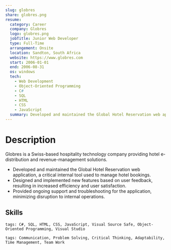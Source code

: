 ```yaml
---
slug: globres
share: globres.png
resume:
  category: Career
  company: Globres
  logo: globres.png
  jobTitle: Junior Web Developer
  type: Full-Time
  arrangement: Onsite
  location: Sandton, South Africa
  website: https://www.globres.com
  start: 2006-01-01
  end: 2006-08-31
  os: windows
  tech:
    - Web Development
    - Object-Oriented Programming
    - C#
    - SQL
    - HTML
    - CSS
    - JavaScript
  summary: Developed and maintained the Global Hotel Reservation web application, a core tool for managing hotel bookings, while designing and implementing new features driven by user feedback to boost efficiency and satisfaction. Provided ongoing support and troubleshooting, ensuring smooth operations and minimal disruption for the business.
---
```


# Description

Globres is a Swiss-based hospitality technology company providing hotel e-distribution and revenue-management solutions.

- Developed and maintained the Global Hotel Reservation web application, a critical internal tool used to manage hotel bookings.
- Designed and implemented new features based on user feedback, resulting in increased efficiency and user satisfaction.
- Provided ongoing support and troubleshooting for the application, minimizing disruption to internal operations.

## Skills

`tags: C#, SQL, HTML, CSS, JavaScript, Visual Source Safe, Object-Oriented Programming, Visual Studio`

`tags: Communication, Problem Solving, Critical Thinking, Adaptability, Time Management, Team Work`